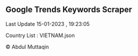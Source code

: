 

## Google Trends Keywords Scraper 
 
Last Update 15-01-2023 , 19:23:05

Country List :
VIETNAM.json



© Abdul Muttaqin 
